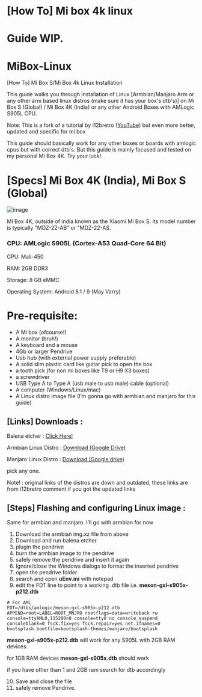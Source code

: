 # [How To] Mi box 4k linux

# Guide WIP.

# MiBox-Linux

[How To] Mi Box S/Mi Box 4k Linux Installation

This guide walks you through installation of Linux [Armbian/Manjaro Arm or any other arm based linux distros (make sure it has your box's dtb's)] on Mi Box S (Global) / Mi Box 4K (India) or any other Android Boxes with AMLogic S905L CPU.

Note: This is a fork of a tutorial by i12bretro ([YouTube](https://www.youtube.com/watch?v=bb8F20rgEJ4)) but even more better, updated and specific for mi box

This guide should basically work for any other boxes or boards with amlogic cpus but with correct dtb's. But this guide is mainly focused and tested on my personal Mi Box 4K. Try your luck!.

# [Specs] Mi Box 4K (India), Mi Box S (Global)

![image](https://github.com/Saiwilan/MiBox-Linux/assets/138218032/f6f5d9ff-ceb5-42a8-ac33-d9efaa821281)


Mi Box 4K, outside of india known as the Xiaomi Mi Box S. Its model number is typically "MDZ-22-AB" or "MDZ-22-AS.

### CPU: AMLogic S905L (Cortex-A53 Quad-Core 64 Bit)

GPU: Mali-450

RAM: 2GB DDR3

Storage: 8 GB eMMC

Operating System: Android 8.1 / 9 (May Varry)

# P**re-requisite**:

- A Mi box (ofcourse!)
- A monitor (bruh!)
- A keyboard and a mouse
- 4Gb or larger Pendrive
- Usb hub (with external power supply preferable)
- A solid slim plastic card like guitar pick to open the box
- a tooth pick (for non mi boxes like T9 or H9 X3 boxes)
- a screwdriver
- USB Type A to Type A  (usb male to usb male) cable (optional)
- A computer (Windows/Linux/mac)
- A Linux distro image file (I’m gonna go with armbian and manjaro for this guide)

## [Links] Downloads :

Balena etcher :  [Click Here!](https://etcher.balena.io/)

Armbian Linux Distro : [Download (Google Drive)](https://drive.google.com/file/d/1n6CZa582uJECV3lzQDtFbmbyvmOSiUSg/view?usp=sharing)

Manjaro Linux Distro : [Download (Google drive)](https://drive.google.com/file/d/1iF3KZBWze9VWiQ-4P6zYMTX9hA7TsM1h/view?usp=sharing)

pick any one.

Note! : original links of the distros are down and outdated, these links are from i12bretro comment if you got the updated links

## [Steps] Flashing and configuring Linux image :

Same for armbian and manjaro. I’ll go with armbian for now

1. Download the armbian img.xz file from above
2. Download and run balena etcher
3. plugin the pendrive
4. burn the armbian image to the pendrive
5. safely remove the pendrive and insert it again
6. Ignore/close the Windows dialogs to format the inserted pendrive
7. open the pendrive folder
8. search and open **uEnv.ini** with notepad
9. edit the FDT line to point to a working .dtb file i.e. **meson-gxl-s905x-p212.dtb**

```
# For AML
FDT=/dtbs/amlogic/meson-gxl-s905x-p212.dtb
APPEND=root=LABEL=ROOT_MNJRO rootflags=data=writeback rw console=ttyAML0,115200n8 console=tty0 no_console_suspend consoleblank=0 fsck.fix=yes fsck.repair=yes net.ifnames=0 bootsplash.bootfile=bootsplash-themes/manjaro/bootsplash
```

 **meson-gxl-s905x-p212.dtb** will work for any S905L with 2GB RAM devices.

for 1GB RAM devices **meson-gxl-s905x.dtb** should work

if you have other than 1 and 2GB ram search for dtb accordingly

10. Save and close the file
11. safely remove Pendrive.
